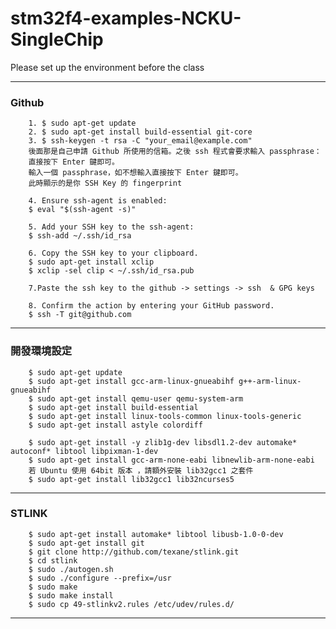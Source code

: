 stm32f4-examples-NCKU-SingleChip
===================================

Please set up the environment before the class

----------------------------------------------------------------------------------
### Github 
		1. $ sudo apt-get update
		2. $ sudo apt-get install build-essential git-core
		3. $ ssh-keygen -t rsa -C "your_email@example.com"
		後面那是自己申請 Github 所使用的信箱。之後 ssh 程式會要求輸入 passphrase：
		直接按下 Enter 鍵即可。
		輸入一個 passphrase，如不想輸入直接按下 Enter 鍵即可。
		此時顯示的是你 SSH Key 的 fingerprint

		4. Ensure ssh-agent is enabled:
		$ eval "$(ssh-agent -s)"

		5. Add your SSH key to the ssh-agent:
		$ ssh-add ~/.ssh/id_rsa

		6. Copy the SSH key to your clipboard.
		$ sudo apt-get install xclip
		$ xclip -sel clip < ~/.ssh/id_rsa.pub

		7.Paste the ssh key to the github -> settings -> ssh  & GPG keys

		8. Confirm the action by entering your GitHub password.
		$ ssh -T git@github.com
----------------------------------------------------------------------------------
### 開發環境設定
		$ sudo apt-get update
		$ sudo apt-get install gcc-arm-linux-gnueabihf g++-arm-linux-gnueabihf
		$ sudo apt-get install qemu-user qemu-system-arm
		$ sudo apt-get install build-essential
		$ sudo apt-get install linux-tools-common linux-tools-generic
		$ sudo apt-get install astyle colordiff

		$ sudo apt-get install -y zlib1g-dev libsdl1.2-dev automake* autoconf* libtool libpixman-1-dev
		$ sudo apt-get install gcc-arm-none-eabi libnewlib-arm-none-eabi
		若 Ubuntu 使用 64bit 版本 ，請額外安裝 lib32gcc1 之套件
		$ sudo apt-get install lib32gcc1 lib32ncurses5
----------------------------------------------------------------------------------
### STLINK
		$ sudo apt-get install automake* libtool libusb-1.0-0-dev
		$ sudo apt-get install git
		$ git clone http://github.com/texane/stlink.git
		$ cd stlink
		$ sudo ./autogen.sh
		$ sudo ./configure --prefix=/usr
		$ sudo make
		$ sudo make install
		$ sudo cp 49-stlinkv2.rules /etc/udev/rules.d/
----------------------------------------------------------------------------------



